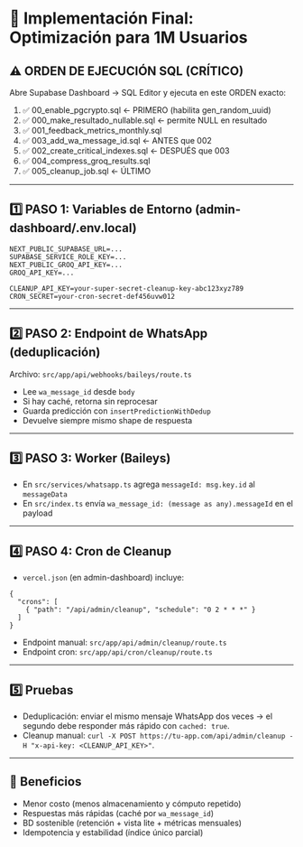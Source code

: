 # 🚀 Implementación Final: Optimización para 1M Usuarios

## ⚠️ ORDEN DE EJECUCIÓN SQL (CRÍTICO)

Abre Supabase Dashboard → SQL Editor y ejecuta en este ORDEN exacto:

1. ✅ 00_enable_pgcrypto.sql ← PRIMERO (habilita gen_random_uuid)
2. ✅ 000_make_resultado_nullable.sql ← permite NULL en resultado
3. ✅ 001_feedback_metrics_monthly.sql
4. ✅ 003_add_wa_message_id.sql ← ANTES que 002
5. ✅ 002_create_critical_indexes.sql ← DESPUÉS que 003
6. ✅ 004_compress_groq_results.sql
7. ✅ 005_cleanup_job.sql ← ÚLTIMO

---

## 1️⃣ PASO 1: Variables de Entorno (admin-dashboard/.env.local)

```
NEXT_PUBLIC_SUPABASE_URL=...
SUPABASE_SERVICE_ROLE_KEY=...
NEXT_PUBLIC_GROQ_API_KEY=...
GROQ_API_KEY=...

CLEANUP_API_KEY=your-super-secret-cleanup-key-abc123xyz789
CRON_SECRET=your-cron-secret-def456uvw012
```

---

## 2️⃣ PASO 2: Endpoint de WhatsApp (deduplicación)

Archivo: `src/app/api/webhooks/baileys/route.ts`

- Lee `wa_message_id` desde `body`
- Si hay caché, retorna sin reprocesar
- Guarda predicción con `insertPredictionWithDedup`
- Devuelve siempre mismo shape de respuesta

---

## 3️⃣ PASO 3: Worker (Baileys)

- En `src/services/whatsapp.ts` agrega `messageId: msg.key.id` al `messageData`
- En `src/index.ts` envía `wa_message_id: (message as any).messageId` en el payload

---

## 4️⃣ PASO 4: Cron de Cleanup

- `vercel.json` (en admin-dashboard) incluye:

```
{
  "crons": [
    { "path": "/api/admin/cleanup", "schedule": "0 2 * * *" }
  ]
}
```

- Endpoint manual: `src/app/api/admin/cleanup/route.ts`
- Endpoint cron: `src/app/api/cron/cleanup/route.ts`

---

## 5️⃣ Pruebas

- Deduplicación: enviar el mismo mensaje WhatsApp dos veces → el segundo debe responder más rápido con `cached: true`.
- Cleanup manual: `curl -X POST https://tu-app.com/api/admin/cleanup -H "x-api-key: <CLEANUP_API_KEY>"`.

---

## 🎯 Beneficios

- Menor costo (menos almacenamiento y cómputo repetido)
- Respuestas más rápidas (caché por `wa_message_id`)
- BD sostenible (retención + vista lite + métricas mensuales)
- Idempotencia y estabilidad (índice único parcial)


